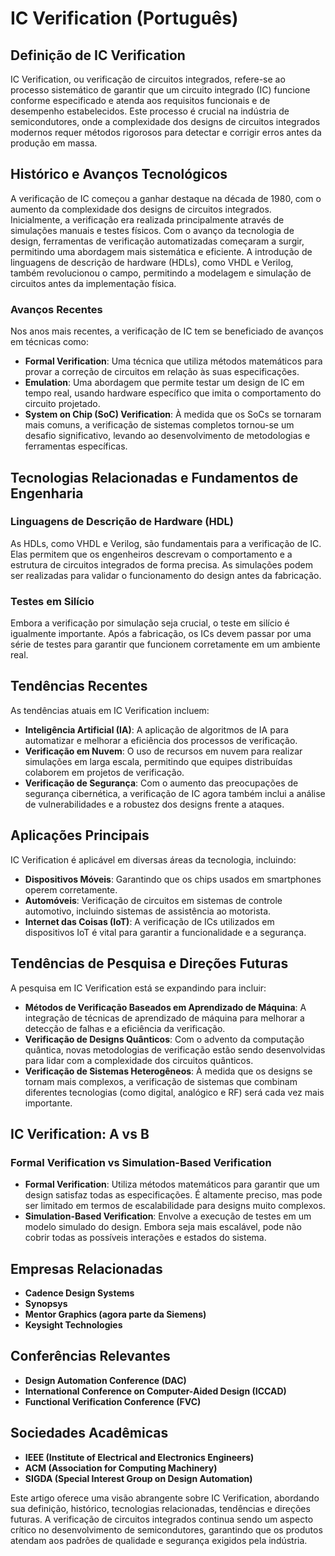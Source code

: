 # IC Verification (Português)

## Definição de IC Verification

IC Verification, ou verificação de circuitos integrados, refere-se ao processo sistemático de garantir que um circuito integrado (IC) funcione conforme especificado e atenda aos requisitos funcionais e de desempenho estabelecidos. Este processo é crucial na indústria de semicondutores, onde a complexidade dos designs de circuitos integrados modernos requer métodos rigorosos para detectar e corrigir erros antes da produção em massa.

## Histórico e Avanços Tecnológicos

A verificação de IC começou a ganhar destaque na década de 1980, com o aumento da complexidade dos designs de circuitos integrados. Inicialmente, a verificação era realizada principalmente através de simulações manuais e testes físicos. Com o avanço da tecnologia de design, ferramentas de verificação automatizadas começaram a surgir, permitindo uma abordagem mais sistemática e eficiente. A introdução de linguagens de descrição de hardware (HDLs), como VHDL e Verilog, também revolucionou o campo, permitindo a modelagem e simulação de circuitos antes da implementação física.

### Avanços Recentes

Nos anos mais recentes, a verificação de IC tem se beneficiado de avanços em técnicas como:

- **Formal Verification**: Uma técnica que utiliza métodos matemáticos para provar a correção de circuitos em relação às suas especificações.
- **Emulation**: Uma abordagem que permite testar um design de IC em tempo real, usando hardware específico que imita o comportamento do circuito projetado.
- **System on Chip (SoC) Verification**: À medida que os SoCs se tornaram mais comuns, a verificação de sistemas completos tornou-se um desafio significativo, levando ao desenvolvimento de metodologias e ferramentas específicas.

## Tecnologias Relacionadas e Fundamentos de Engenharia

### Linguagens de Descrição de Hardware (HDL)

As HDLs, como VHDL e Verilog, são fundamentais para a verificação de IC. Elas permitem que os engenheiros descrevam o comportamento e a estrutura de circuitos integrados de forma precisa. As simulações podem ser realizadas para validar o funcionamento do design antes da fabricação.

### Testes em Silício

Embora a verificação por simulação seja crucial, o teste em silício é igualmente importante. Após a fabricação, os ICs devem passar por uma série de testes para garantir que funcionem corretamente em um ambiente real.

## Tendências Recentes

As tendências atuais em IC Verification incluem:

- **Inteligência Artificial (IA)**: A aplicação de algoritmos de IA para automatizar e melhorar a eficiência dos processos de verificação.
- **Verificação em Nuvem**: O uso de recursos em nuvem para realizar simulações em larga escala, permitindo que equipes distribuídas colaborem em projetos de verificação.
- **Verificação de Segurança**: Com o aumento das preocupações de segurança cibernética, a verificação de IC agora também inclui a análise de vulnerabilidades e a robustez dos designs frente a ataques.

## Aplicações Principais

IC Verification é aplicável em diversas áreas da tecnologia, incluindo:

- **Dispositivos Móveis**: Garantindo que os chips usados em smartphones operem corretamente.
- **Automóveis**: Verificação de circuitos em sistemas de controle automotivo, incluindo sistemas de assistência ao motorista.
- **Internet das Coisas (IoT)**: A verificação de ICs utilizados em dispositivos IoT é vital para garantir a funcionalidade e a segurança.

## Tendências de Pesquisa e Direções Futuras

A pesquisa em IC Verification está se expandindo para incluir:

- **Métodos de Verificação Baseados em Aprendizado de Máquina**: A integração de técnicas de aprendizado de máquina para melhorar a detecção de falhas e a eficiência da verificação.
- **Verificação de Designs Quânticos**: Com o advento da computação quântica, novas metodologias de verificação estão sendo desenvolvidas para lidar com a complexidade dos circuitos quânticos.
- **Verificação de Sistemas Heterogêneos**: À medida que os designs se tornam mais complexos, a verificação de sistemas que combinam diferentes tecnologias (como digital, analógico e RF) será cada vez mais importante.

## IC Verification: A vs B

### Formal Verification vs Simulation-Based Verification

- **Formal Verification**: Utiliza métodos matemáticos para garantir que um design satisfaz todas as especificações. É altamente preciso, mas pode ser limitado em termos de escalabilidade para designs muito complexos.
- **Simulation-Based Verification**: Envolve a execução de testes em um modelo simulado do design. Embora seja mais escalável, pode não cobrir todas as possíveis interações e estados do sistema.

## Empresas Relacionadas

- **Cadence Design Systems**
- **Synopsys**
- **Mentor Graphics (agora parte da Siemens)**
- **Keysight Technologies**

## Conferências Relevantes

- **Design Automation Conference (DAC)**
- **International Conference on Computer-Aided Design (ICCAD)**
- **Functional Verification Conference (FVC)**

## Sociedades Acadêmicas

- **IEEE (Institute of Electrical and Electronics Engineers)**
- **ACM (Association for Computing Machinery)**
- **SIGDA (Special Interest Group on Design Automation)**

Este artigo oferece uma visão abrangente sobre IC Verification, abordando sua definição, histórico, tecnologias relacionadas, tendências e direções futuras. A verificação de circuitos integrados continua sendo um aspecto crítico no desenvolvimento de semicondutores, garantindo que os produtos atendam aos padrões de qualidade e segurança exigidos pela indústria.